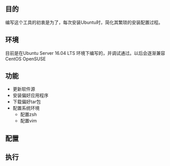 ## 目的
编写这个工具的初衷是为了，每次安装Ubuntu时，简化其繁琐的安装配置过程。

## 环境
目前是在Ubuntu Server 16.04 LTS 环境下编写的，并调试通过。以后会逐渐兼容CentOS OpenSUSE

## 功能
* 更新软件源
* 安装偏好应用程序
* 下载偏好tar包
* 配置系统环境
  * 配置zsh
  * 配置vim

## 配置

## 执行
